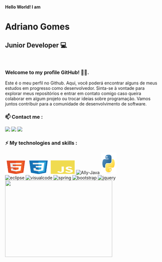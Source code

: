 
<h4> Hello World! I am </h4>
<h1>Adriano Gomes </h1>
<h2>Junior Developer 💻 </h2>  
<br>          
<h3> Welcome to my profile GitHub! 👋🏻. </h3>   
Este é o meu perfil no Github. Aqui, você poderá encontrar alguns de meus estudos em progresso como desenvolvedor. Sinta-se à vontade para explorar meus repositórios e entrar em contato comigo caso queira colaborar em algum projeto ou trocar ideias sobre programação. Vamos juntos contribuir para a comunidade de desenvolvimento de software.

  
<h3>📫 Contact me :<br></h3> 
<div> 
  <a href="https://www.instagram.com/ag013/" target="_blank"><img src="https://img.shields.io/badge/-Instagram-%23E4405F?style=for-the-badge&logo=instagram&logoColor=white" target="_blank"></a>
  <a href="https://www.linkedin.com/feed/" target="_blank"><img src="https://img.shields.io/badge/-LinkedIn-%230077B5?style=for-the-badge&logo=linkedin&logoColor=white" target="_blank"></a>
  <a href="https://mail.google.com/mail/u/1/#inbox" target="_blank"><img src="https://img.shields.io/badge/Gmail-D14836?style=for-the-badge&logo=gmail&logoColor=white" target="_blank"></a>
</div>
 
<h3>⚡ My technologies and skills : <br></h3>
<div style="display: inline_block">
  <img alt="Ally-HTML" height="45" width="70" src="https://raw.githubusercontent.com/devicons/devicon/master/icons/html5/html5-original.svg">
  <img alt="Ally-CSS" height="45" width="70" src="https://raw.githubusercontent.com/devicons/devicon/master/icons/css3/css3-original.svg">
  <img alt="Ally-Js" height="45" width="80" src="https://raw.githubusercontent.com/devicons/devicon/master/icons/javascript/javascript-plain.svg">
  <img alt="Ally-Java" height="75" width="80" src="https://cdn.jsdelivr.net/gh/devicons/devicon/icons/java/java-original-wordmark.svg" />
  <img alt="Ally-Python" height="70" width="50" src="https://raw.githubusercontent.com/devicons/devicon/master/icons/python/python-original.svg">
</div> 
<div style="display: inline_block">
 <img alt="eclipse" height="45" width="100" src="https://img.shields.io/badge/Eclipse-2C2255?style=for-the-badge&logo=eclipse&logoColor=white">
 <img alt="visualcode" height="50" width="75" src="https://cdn.jsdelivr.net/gh/devicons/devicon/icons/vscode/vscode-original-wordmark.svg">
 <img alt="spring" height="60" width="75" src="https://cdn.jsdelivr.net/gh/devicons/devicon/icons/spring/spring-original-wordmark.svg">
 <img alt="bootstrap" height="50" width="75" src="https://cdn.jsdelivr.net/gh/devicons/devicon/icons/bootstrap/bootstrap-original-wordmark.svg">
 <img alt="jquery" height="50" width="75" src="https://cdn.jsdelivr.net/gh/devicons/devicon/icons/jquery/jquery-plain-wordmark.svg">
 </div>
 
 <div>
  <a href="[https://github.com/Adrianodvs013](https://github.com/Adrianodvs013)"> 
  <img height="250" width="350" src="https://github-readme-stats.vercel.app/api/top-langs/?username=Adrianodvs013&layout=compact&langs_count=16&theme=tokyonight"/>
</div>

